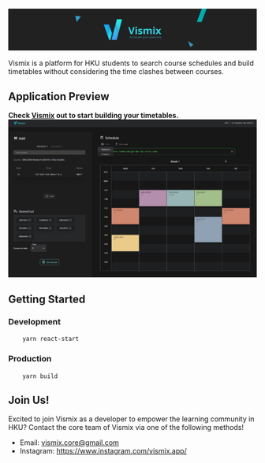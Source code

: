 ![Vismix Banner](./misc/Backdrop_v1.png)

Vismix is a platform for HKU students to search course schedules and build timetables without considering the time clashes between courses. 

## **Application Preview**
**Check [Vismix](https://vismix.co) out to start building your timetables.**
![App Interface](./misc/AppUI.png)


## **Getting Started**

### Development
```
    yarn react-start
```

### Production

```
    yarn build
```

## **Join Us!**

Excited to join Vismix as a developer to empower the learning community in HKU? Contact the core team of Vismix via one of the following methods!

- Email: vismix.core@gmail.com
- Instagram: https://www.instagram.com/vismix.app/

